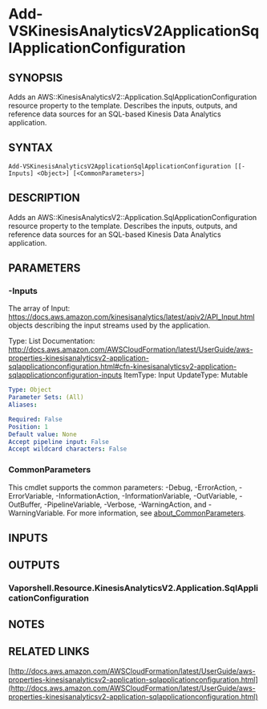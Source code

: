 # Add-VSKinesisAnalyticsV2ApplicationSqlApplicationConfiguration

## SYNOPSIS
Adds an AWS::KinesisAnalyticsV2::Application.SqlApplicationConfiguration resource property to the template.
Describes the inputs, outputs, and reference data sources for an SQL-based Kinesis Data Analytics application.

## SYNTAX

```
Add-VSKinesisAnalyticsV2ApplicationSqlApplicationConfiguration [[-Inputs] <Object>] [<CommonParameters>]
```

## DESCRIPTION
Adds an AWS::KinesisAnalyticsV2::Application.SqlApplicationConfiguration resource property to the template.
Describes the inputs, outputs, and reference data sources for an SQL-based Kinesis Data Analytics application.

## PARAMETERS

### -Inputs
The array of Input: https://docs.aws.amazon.com/kinesisanalytics/latest/apiv2/API_Input.html objects describing the input streams used by the application.

Type: List
Documentation: http://docs.aws.amazon.com/AWSCloudFormation/latest/UserGuide/aws-properties-kinesisanalyticsv2-application-sqlapplicationconfiguration.html#cfn-kinesisanalyticsv2-application-sqlapplicationconfiguration-inputs
ItemType: Input
UpdateType: Mutable

```yaml
Type: Object
Parameter Sets: (All)
Aliases:

Required: False
Position: 1
Default value: None
Accept pipeline input: False
Accept wildcard characters: False
```

### CommonParameters
This cmdlet supports the common parameters: -Debug, -ErrorAction, -ErrorVariable, -InformationAction, -InformationVariable, -OutVariable, -OutBuffer, -PipelineVariable, -Verbose, -WarningAction, and -WarningVariable. For more information, see [about_CommonParameters](http://go.microsoft.com/fwlink/?LinkID=113216).

## INPUTS

## OUTPUTS

### Vaporshell.Resource.KinesisAnalyticsV2.Application.SqlApplicationConfiguration
## NOTES

## RELATED LINKS

[http://docs.aws.amazon.com/AWSCloudFormation/latest/UserGuide/aws-properties-kinesisanalyticsv2-application-sqlapplicationconfiguration.html](http://docs.aws.amazon.com/AWSCloudFormation/latest/UserGuide/aws-properties-kinesisanalyticsv2-application-sqlapplicationconfiguration.html)

